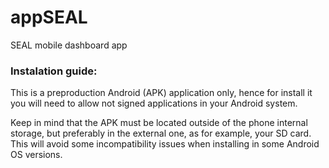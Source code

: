 # appSEAL
SEAL mobile dashboard app


### Instalation guide:

This is a preproduction Android (APK) application only, hence for install it you will need to allow not signed applications in your Android system.

Keep in mind that the APK must be located outside of the phone internal storage, but preferably in the external one, as for example, your SD card. This will avoid some incompatibility issues when installing in some Android OS versions.

